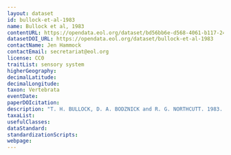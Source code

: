 ```yaml
---
layout: dataset
id: bullock-et-al-1983
name: Bullock et al, 1983
contentURL: https://opendata.eol.org/dataset/bd56bb6e-d568-4061-b117-24fff1e1fa31/resource/78b43758-542b-47ab-84d5-4294f126d8e4/download/bullock.zip
datasetDOI_URL: https://opendata.eol.org/dataset/bullock-et-al-1983
contactName: Jen Hammock
contactEmail: secretariat@eol.org
license: CC0
traitList: sensory system
higherGeography:
decimalLatitude:
decimalLongitude:
taxon: Vertebrata
eventDate:
paperDOIcitation: 
description: "T. H. BULLOCK, D. A. BODZNICK and R. G. NORTHCUTT. 1983. The Phylogenetic Distribution of Electroreception: Evidence for Convergent Evolution of a Primitive Vertebrate Sense Modality. Brain Research Reviews, 6 (1983) 25-46	https://deepblue.lib.umich.edu/bitstream/handle/2027.42/25137/0000573.pdf"
taxaList: 
usefulClasses:
dataStandard:
standardizationScripts:
webpage:
---
```


